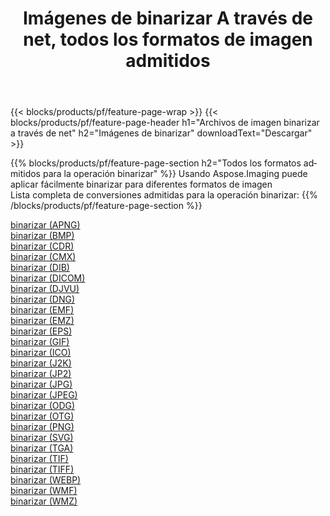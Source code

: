 ﻿---
title: Imágenes de binarizar A través de net, todos los formatos de imagen admitidos 
weight: 3920
url: /es/net/binarize 
lang: es
langdirlevel: 2
locales: zh-hans,ja,it,ru,de,es,fr,nl,id,lt,pl,pt,vi,tr,ko,zh-hant,ar,hi,th,sv,cs,uk,he
description: Usando Aspose.Imaging puede fácilmente binarizar imágenes a través de net
---

{{< blocks/products/pf/feature-page-wrap >}}
{{< blocks/products/pf/feature-page-header h1="Archivos de imagen binarizar a través de net" h2="Imágenes de binarizar" downloadText="Descargar" >}}


{{% blocks/products/pf/feature-page-section  h2="Todos los formatos admitidos para la operación binarizar" %}}
Usando Aspose.Imaging puede aplicar fácilmente binarizar para diferentes formatos de imagen
<br/>
Lista completa de conversiones admitidas para la operación binarizar:
{{% /blocks/products/pf/feature-page-section %}}
<div class="container-fluid productfamilypage bg-gray">
    <div class="convertypes bg-gray agp-content section">
        <div class="container">
		<div class="row other-converters">
		    <div class='col-md-2 other-converter remove-lp remove-rp'><a href="/imaging/es/net/binarize/apng" >binarizar (APNG)</a></div><div class='col-md-2 other-converter remove-lp remove-rp'><a href="/imaging/es/net/binarize/bmp" >binarizar (BMP)</a></div><div class='col-md-2 other-converter remove-lp remove-rp'><a href="/imaging/es/net/binarize/cdr" >binarizar (CDR)</a></div><div class='col-md-2 other-converter remove-lp remove-rp'><a href="/imaging/es/net/binarize/cmx" >binarizar (CMX)</a></div><div class='col-md-2 other-converter remove-lp remove-rp'><a href="/imaging/es/net/binarize/dib" >binarizar (DIB)</a></div><div class='col-md-2 other-converter remove-lp remove-rp'><a href="/imaging/es/net/binarize/dicom" >binarizar (DICOM)</a></div><div class='col-md-2 other-converter remove-lp remove-rp'><a href="/imaging/es/net/binarize/djvu" >binarizar (DJVU)</a></div><div class='col-md-2 other-converter remove-lp remove-rp'><a href="/imaging/es/net/binarize/dng" >binarizar (DNG)</a></div><div class='col-md-2 other-converter remove-lp remove-rp'><a href="/imaging/es/net/binarize/emf" >binarizar (EMF)</a></div><div class='col-md-2 other-converter remove-lp remove-rp'><a href="/imaging/es/net/binarize/emz" >binarizar (EMZ)</a></div><div class='col-md-2 other-converter remove-lp remove-rp'><a href="/imaging/es/net/binarize/eps" >binarizar (EPS)</a></div><div class='col-md-2 other-converter remove-lp remove-rp'><a href="/imaging/es/net/binarize/gif" >binarizar (GIF)</a></div><div class='col-md-2 other-converter remove-lp remove-rp'><a href="/imaging/es/net/binarize/ico" >binarizar (ICO)</a></div><div class='col-md-2 other-converter remove-lp remove-rp'><a href="/imaging/es/net/binarize/j2k" >binarizar (J2K)</a></div><div class='col-md-2 other-converter remove-lp remove-rp'><a href="/imaging/es/net/binarize/jp2" >binarizar (JP2)</a></div><div class='col-md-2 other-converter remove-lp remove-rp'><a href="/imaging/es/net/binarize/jpg" >binarizar (JPG)</a></div><div class='col-md-2 other-converter remove-lp remove-rp'><a href="/imaging/es/net/binarize/jpeg" >binarizar (JPEG)</a></div><div class='col-md-2 other-converter remove-lp remove-rp'><a href="/imaging/es/net/binarize/odg" >binarizar (ODG)</a></div><div class='col-md-2 other-converter remove-lp remove-rp'><a href="/imaging/es/net/binarize/otg" >binarizar (OTG)</a></div><div class='col-md-2 other-converter remove-lp remove-rp'><a href="/imaging/es/net/binarize/png" >binarizar (PNG)</a></div><div class='col-md-2 other-converter remove-lp remove-rp'><a href="/imaging/es/net/binarize/svg" >binarizar (SVG)</a></div><div class='col-md-2 other-converter remove-lp remove-rp'><a href="/imaging/es/net/binarize/tga" >binarizar (TGA)</a></div><div class='col-md-2 other-converter remove-lp remove-rp'><a href="/imaging/es/net/binarize/tif" >binarizar (TIF)</a></div><div class='col-md-2 other-converter remove-lp remove-rp'><a href="/imaging/es/net/binarize/tiff" >binarizar (TIFF)</a></div><div class='col-md-2 other-converter remove-lp remove-rp'><a href="/imaging/es/net/binarize/webp" >binarizar (WEBP)</a></div><div class='col-md-2 other-converter remove-lp remove-rp'><a href="/imaging/es/net/binarize/wmf" >binarizar (WMF)</a></div><div class='col-md-2 other-converter remove-lp remove-rp'><a href="/imaging/es/net/binarize/wmz" >binarizar (WMZ)</a></div>
                </div>
        </div>
    </div>
</div>
<br/>

